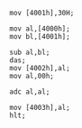 ```mov [4000H],108H;
mov [4001h],30H;

mov al,[4000h];
mov bl,[4001h];

sub al,bl;
das;
mov [4002h],al;
mov al,00h;

adc al,al;

mov [4003h],al;
hlt;
```
